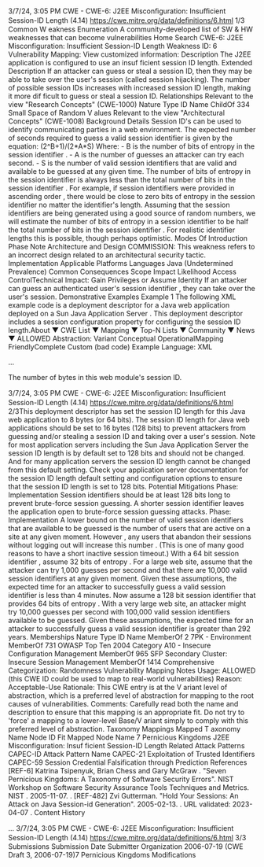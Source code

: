 3/7/24, 3:05 PM CWE - CWE-6: J2EE Misconﬁguration: Insuﬃcient Session-ID Length (4.14)
https://cwe.mitre.org/data/deﬁnitions/6.html 1/3
Common W eakness Enumeration
A community-developed list of SW & HW weaknesses that can become
vulnerabilities
Home Search
CWE-6: J2EE Misconfiguration: Insufficient Session-ID Length
Weakness ID: 6
Vulnerability Mapping: 
View customized information:
 Description
The J2EE application is configured to use an insuf ficient session ID length.
 Extended Description
If an attacker can guess or steal a session ID, then they may be able to take over the user's session (called session hijacking). The
number of possible session IDs increases with increased session ID length, making it more dif ficult to guess or steal a session ID.
 Relationships
 Relevant to the view "Research Concepts" (CWE-1000)
Nature Type ID Name
ChildOf 334 Small Space of Random V alues
 Relevant to the view "Architectural Concepts" (CWE-1008)
 Background Details
Session ID's can be used to identify communicating parties in a web environment.
The expected number of seconds required to guess a valid session identifier is given by the equation: (2^B+1)/(2\*A\*S) Where: - B is
the number of bits of entropy in the session identifier . - A is the number of guesses an attacker can try each second. - S is the number
of valid session identifiers that are valid and available to be guessed at any given time. The number of bits of entropy in the session
identifier is always less than the total number of bits in the session identifier . For example, if session identifiers were provided in
ascending order , there would be close to zero bits of entropy in the session identifier no matter the identifier's length. Assuming that
the session identifiers are being generated using a good source of random numbers, we will estimate the number of bits of entropy in
a session identifier to be half the total number of bits in the session identifier . For realistic identifier lengths this is possible, though
perhaps optimistic.
 Modes Of Introduction
Phase Note
Architecture and Design COMMISSION: This weakness refers to an incorrect design related to an architectural security tactic.
Implementation
 Applicable Platforms
Languages
Java (Undetermined Prevalence)
 Common Consequences
Scope Impact Likelihood
Access ControlTechnical Impact: Gain Privileges or Assume Identity
If an attacker can guess an authenticated user's session identifier , they can take over the user's
session.
 Demonstrative Examples
Example 1
The following XML example code is a deployment descriptor for a Java web application deployed on a Sun Java Application Server .
This deployment descriptor includes a session configuration property for configuring the session ID length.About ▼ CWE List ▼ Mapping ▼ Top-N Lists ▼ Community ▼ News ▼
ALLOWED
Abstraction: Variant
Conceptual OperationalMapping
FriendlyComplete Custom
(bad code) Example Language: XML 

...



The number of bytes in this web module's session ID.

3/7/24, 3:05 PM CWE - CWE-6: J2EE Misconﬁguration: Insuﬃcient Session-ID Length (4.14)
https://cwe.mitre.org/data/deﬁnitions/6.html 2/3This deployment descriptor has set the session ID length for this Java web application to 8 bytes (or 64 bits). The session ID length
for Java web applications should be set to 16 bytes (128 bits) to prevent attackers from guessing and/or stealing a session ID and
taking over a user's session.
Note for most application servers including the Sun Java Application Server the session ID length is by default set to 128 bits and
should not be changed. And for many application servers the session ID length cannot be changed from this default setting. Check
your application server documentation for the session ID length default setting and configuration options to ensure that the session ID
length is set to 128 bits.
 Potential Mitigations
Phase: Implementation
Session identifiers should be at least 128 bits long to prevent brute-force session guessing. A shorter session identifier leaves
the application open to brute-force session guessing attacks.
Phase: Implementation
A lower bound on the number of valid session identifiers that are available to be guessed is the number of users that are active
on a site at any given moment. However , any users that abandon their sessions without logging out will increase this number .
(This is one of many good reasons to have a short inactive session timeout.) With a 64 bit session identifier , assume 32 bits of
entropy . For a large web site, assume that the attacker can try 1,000 guesses per second and that there are 10,000 valid
session identifiers at any given moment. Given these assumptions, the expected time for an attacker to successfully guess a
valid session identifier is less than 4 minutes. Now assume a 128 bit session identifier that provides 64 bits of entropy . With a
very large web site, an attacker might try 10,000 guesses per second with 100,000 valid session identifiers available to be
guessed. Given these assumptions, the expected time for an attacker to successfully guess a valid session identifier is greater
than 292 years.
 Memberships
Nature Type ID Name
MemberOf 2 7PK - Environment
MemberOf 731 OWASP Top Ten 2004 Category A10 - Insecure Configuration Management
MemberOf 965 SFP Secondary Cluster: Insecure Session Management
MemberOf 1414 Comprehensive Categorization: Randomness
 Vulnerability Mapping Notes
Usage: ALLOWED (this CWE ID could be used to map to real-world vulnerabilities)
Reason: Acceptable-Use
Rationale:
This CWE entry is at the V ariant level of abstraction, which is a preferred level of abstraction for mapping to the root causes of
vulnerabilities.
Comments:
Carefully read both the name and description to ensure that this mapping is an appropriate fit. Do not try to 'force' a mapping to a
lower-level Base/V ariant simply to comply with this preferred level of abstraction.
 Taxonomy Mappings
Mapped T axonomy Name Node ID Fit Mapped Node Name
7 Pernicious Kingdoms J2EE Misconfiguration: Insuf ficient Session-ID Length
 Related Attack Patterns
CAPEC-ID Attack Pattern Name
CAPEC-21 Exploitation of Trusted Identifiers
CAPEC-59 Session Credential Falsification through Prediction
 References
[REF-6] Katrina Tsipenyuk, Brian Chess and Gary McGraw . "Seven Pernicious Kingdoms: A Taxonomy of Software Security
Errors". NIST Workshop on Software Security Assurance Tools Techniques and Metrics. NIST . 2005-11-07.
.
[REF-482] Zvi Gutterman. "Hold Your Sessions: An Attack on Java Session-id Generation". 2005-02-13.
. URL validated: 2023-04-07 .
 Content History


...
3/7/24, 3:05 PM CWE - CWE-6: J2EE Misconﬁguration: Insuﬃcient Session-ID Length (4.14)
https://cwe.mitre.org/data/deﬁnitions/6.html 3/3
 Submissions
Submission Date Submitter Organization
2006-07-19
(CWE Draft 3, 2006-07-19)7 Pernicious Kingdoms
 Modifications